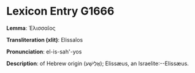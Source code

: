 # Lexicon Entry G1666

**Lemma**: Ἐλισσαῖος

**Transliteration (xlit)**: Elissaîos

**Pronunciation**: el-is-sah'-yos

**Description**:
of Hebrew origin (אֱלִישָׁע); Elissæus, an Israelite:--Elissæus.
